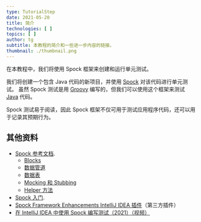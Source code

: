 ```yaml
---
type: TutorialStep
date: 2021-05-20
title: 简介
technologies: [ ]
topics: [ ]
author: tg
subtitle: 本教程的简介和一些进一步内容的链接。
thumbnail: ./thumbnail.png
---
```


在本教程中，我们将使用 Spock 框架来创建和运行单元测试。

我们将创建一个包含 Java 代码的新项目，并使用 [Spock](https://spockframework.org/) 对该代码进行单元测试。 虽然 Spock 测试是用 [Groovy](https://groovy-lang.org/) 编写的，但我们可以使用这个框架来测试 [Java](../../../technologies/java/) 代码。

Spock 测试易于阅读，因此 Spock 框架不仅可用于测试应用程序代码，还可以用于记录其预期行为。

## 其他资料
- [Spock 参考文档](https://spockframework.org/spock/docs/2.0/all_in_one.html).
  - [Blocks](http://spockframework.org/spock/docs/2.0/all_in_one.html#_blocks)
  - [数据管道](http://spockframework.org/spock/docs/2.0/all_in_one.html#_data_pipes)
  - [数据表](http://spockframework.org/spock/docs/2.0/all_in_one.html#data-tables)
  - [Mocking 和 Stubbing](https://spockframework.org/spock/docs/2.0/all_in_one.html#interaction-based-testing)
  - [Helper 方法](http://spockframework.org/spock/docs/2.0/all_in_one.html#_helper_methods)
- [Spock 入门](http://spockframework.org/spock/docs/2.0/spock_primer.html).
- [Spock Framework Enhancements IntelliJ IDEA 插件](https://plugins.jetbrains.com/plugin/7114-spock-framework-enhancements)（第三方插件）
- [在 IntelliJ IDEA 中使用 Spock 编写测试（2021）（视频）](https://youtu.be/6V6G3RyxEMk)

